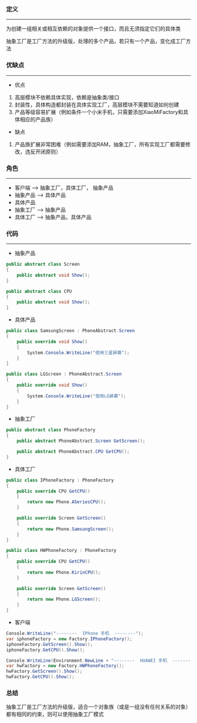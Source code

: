 ### 定义

---

为创建一组相关或相互依赖的对象提供一个接口，而且无须指定它们的具体类

抽象工厂是工厂方法的升级版，处理的多个产品，若只有一个产品，变化成工厂方法

### 优缺点

---

- 优点

1. 高层模块不依赖具体实现，依赖是抽象类/接口
2. 封装性，具体构造都封装在具体实现工厂，高层模块不需要知道如何创建
3. 产品等级容易扩展（例如条件一个小米手机，只需要添加XiaoMiFactory和具体相应的产品族）
   
- 缺点
  
1. 产品族扩展非常困难（例如需要添加RAM，抽象工厂，所有实现工厂都需要修改，违反开闭原则）


### 角色

---

- 客户端  --> 抽象工厂，具体工厂， 抽象产品
- 抽象产品 --> 具体产品
- 具体产品
- 抽象工厂 --> 抽象产品
- 具体工厂 --> 抽象产品，具体产品

### 代码

---

- 抽象产品

```cs
public abstract class Screen
{
    public abstract void Show();
}
```

```cs
public abstract class CPU
{
    public abstract void Show();
}
```

- 具体产品
  
```cs
public class SamsungScreen : PhoneAbstract.Screen
{
    public override void Show()
    {
        System.Console.WriteLine("使用三星屏幕");
    }
}
```

```cs
public class LGScreen : PhoneAbstract.Screen
{
    public override void Show()
    {
        System.Console.WriteLine("使用LG屏幕");
    }
}
```

- 抽象工厂
  
```cs
public abstract class PhoneFactory
{
    public abstract PhoneAbstract.Screen GetScreen();

    public abstract PhoneAbstract.CPU GetCPU();
}
```

- 具体工厂
  
```cs
public class IPhoneFactory : PhoneFactory
{
    public override CPU GetCPU()
    {
        return new Phone.ASeriesCPU();
    }

    public override Screen GetScreen()
    {
        return new Phone.SamsungScreen();
    }
}
```

```cs
public class HWPhoneFactory : PhoneFactory
{
    public override CPU GetCPU()
    {
        return new Phone.KirinCPU();
    }

    public override Screen GetScreen()
    {
        return new Phone.LGScreen();
    }
}
```

- 客户端

```cs
Console.WriteLine("--------  IPhone 手机  --------");
var iphoneFactory = new Factory.IPhoneFactory();
iphoneFactory.GetScreen().Show();
iphoneFactory.GetCPU().Show();

Console.WriteLine(Environment.NewLine + "--------  HUAWEI 手机  --------");
var hwFactory = new Factory.HWPhoneFactory();
hwFactory.GetScreen().Show();
hwFactory.GetCPU().Show();
```

### 总结
  
抽象工厂是工厂方法的升级版，适合一个对象族（或是一组没有任何关系的对象）都有相同的约束，则可以使用抽象工厂模式